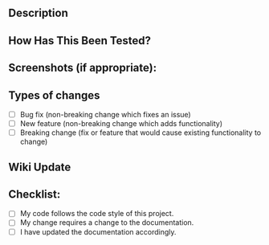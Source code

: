<!--- PULL REQUESTS CREATED NOT USING THE BELOW TEMPLATE WILL BE CLOSED WITHOUT RESPONSE --->
<!--- PULL REQUESTS CREATED NOT USING THE BELOW TEMPLATE WILL BE CLOSED WITHOUT RESPONSE --->
<!--- PULL REQUESTS CREATED NOT USING THE BELOW TEMPLATE WILL BE CLOSED WITHOUT RESPONSE --->
<!--- PULL REQUESTS CREATED NOT USING THE BELOW TEMPLATE WILL BE CLOSED WITHOUT RESPONSE --->


## Description
<!--- Describe your changes in detail -->

## How Has This Been Tested?
<!--- Please describe in detail how you tested your changes. -->
<!--- Include details of your testing environment, and the tests you ran to -->
<!--- see how your change affects other areas of the code, etc. -->

## Screenshots (if appropriate):

## Types of changes
<!--- What types of changes does your code introduce? Put an `x` in all the boxes that apply: -->
- [ ] Bug fix (non-breaking change which fixes an issue)
- [ ] New feature (non-breaking change which adds functionality)
- [ ] Breaking change (fix or feature that would cause existing functionality to change)

## Wiki Update
<!--- Please create a Wiki page (or snippet) describing how to use your changes --->
<!--- Please keep them simple and user friendly                                  --->

## Checklist:
<!--- Go over all the following points, and put an `x` in all the boxes that apply. -->
<!--- If you're unsure about any of these, don't hesitate to ask. We're here to help! -->
- [ ] My code follows the code style of this project.
- [ ] My change requires a change to the documentation.
- [ ] I have updated the documentation accordingly.